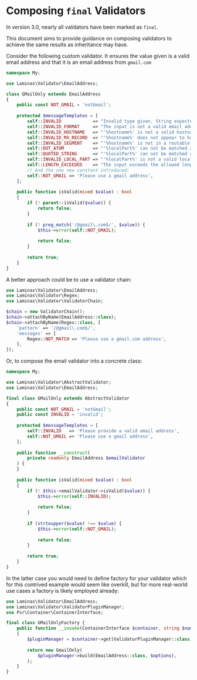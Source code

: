 # Composing `final` Validators

In version 3.0, nearly all validators have been marked as `final`.

This document aims to provide guidance on composing validators to achieve the same results as inheritance may have.

Consider the following custom validator. It ensures the value given is a valid email address and that it is an email address from `gmail.com`

```php
namespace My;

use Laminas\Validator\EmailAddress;

class GMailOnly extends EmailAddress
{
    public const NOT_GMAIL = 'notGmail';
    
    protected $messageTemplates = [
        self::INVALID            => "Invalid type given. String expected",
        self::INVALID_FORMAT     => "The input is not a valid email address. Use the basic format local-part@hostname",
        self::INVALID_HOSTNAME   => "'%hostname%' is not a valid hostname for the email address",
        self::INVALID_MX_RECORD  => "'%hostname%' does not appear to have any valid MX or A records for the email address",
        self::INVALID_SEGMENT    => "'%hostname%' is not in a routable network segment. The email address should not be resolved from public network",
        self::DOT_ATOM           => "'%localPart%' can not be matched against dot-atom format",
        self::QUOTED_STRING      => "'%localPart%' can not be matched against quoted-string format",
        self::INVALID_LOCAL_PART => "'%localPart%' is not a valid local part for the email address",
        self::LENGTH_EXCEEDED    => "The input exceeds the allowed length",
        // And the one new constant introduced:
        self::NOT_GMAIL => 'Please use a gmail address',
    ]; 
    
    public function isValid(mixed $value) : bool
    {
        if (! parent::isValid($value)) {
            return false;
        }
        
        if (! preg_match('/@gmail\.com$/', $value)) {
            $this->error(self::NOT_GMAIL);
            
            return false;
        }
        
        return true;
    }
}
```

A better approach could be to use a validator chain:

```php
use Laminas\Validator\EmailAddress;
use Laminas\Validator\Regex;
use Laminas\Validator\ValidatorChain;

$chain = new ValidatorChain();
$chain->attachByName(EmailAddress::class);
$chain->attachByName(Regex::class, [
    'pattern' => '/@gmail\.com$/',
    'messages' => [
        Regex::NOT_MATCH => 'Please use a gmail.com address',
    ],
]);
```

Or, to compose the email validator into a concrete class:

```php
namespace My;

use Laminas\Validator\AbstractValidator;
use Laminas\Validator\EmailAddress;

final class GMailOnly extends AbstractValidator
{
    public const NOT_GMAIL = 'notGmail';
    public const INVALID = 'invalid';
    
    protected $messageTemplates = [
        self::INVALID   => 'Please provide a valid email address',
        self::NOT_GMAIL => 'Please use a gmail address',
    ];
    
    public function __construct(
        private readonly EmailAddress $emailValidator
    ) {
    }
    
    public function isValid(mixed $value) : bool
    {
        if (! $this->emailValidator->isValid($value)) {
            $this->error(self::INVALID);
            
            return false;
        }
        
        if (strtoupper($value) !== $value) {
            $this->error(self::NOT_GMAIL);
            
            return false;
        }
        
        return true;
    }
}
```

In the latter case you would need to define factory for your validator which for this contrived example would seem like overkill, but for more real-world use cases a factory is likely employed already:

```php
use Laminas\Validator\EmailAddress;
use Laminas\Validator\ValidatorPluginManager;
use Psr\Container\ContainerInterface;

final class GMailOnlyFactory {
    public function __invoke(ContainerInterface $container, string $name, array $options = []): GMailOnly
    {
        $pluginManager = $container->get(ValidatorPluginManager::class);
        
        return new GmailOnly(
            $pluginManager->build(EmailAddress::class, $options),
        );
    }
}
```
